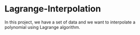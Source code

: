 # Lagrange-Interpolation
In this project, we have a set of data and we want to interpolate a polynomial using Lagrange algorithm.
